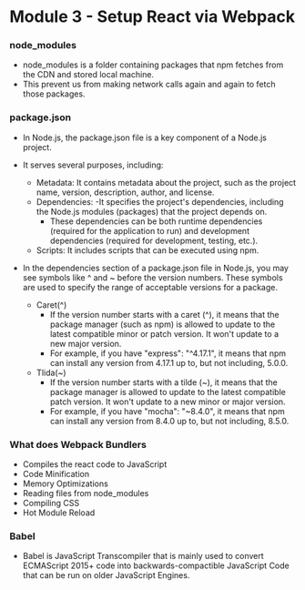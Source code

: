 # Module 3 - Setup React via Webpack

### node_modules
- node_modules is a folder containing packages that npm fetches from the CDN and stored local machine. 
- This prevent us from making network calls again and again to fetch those packages.

### package.json
- In Node.js, the package.json file is a key component of a Node.js project. 
- It serves several purposes, including:
    - Metadata: It contains metadata about the project, such as the project name, version, description, author, and license.
    - Dependencies: 
        -It specifies the project's dependencies, including the Node.js modules (packages) that the project depends on. 
        - These dependencies can be both runtime dependencies (required for the application to run) and development dependencies (required for development, testing, etc.).
    - Scripts: It includes scripts that can be executed using npm.
    
- In the dependencies section of a package.json file in Node.js, you may see symbols like ^ and ~ before the version numbers. These symbols are used to specify the range of acceptable versions for a package.
    - Caret(^)
        - If the version number starts with a caret (^), it means that the package manager (such as npm) is allowed to update to the latest compatible minor or patch version. It won't update to a new major version.
        - For example, if you have "express": "^4.17.1", it means that npm can install any version from 4.17.1 up to, but not including, 5.0.0.
    - Tlida(~)
        - If the version number starts with a tilde (~), it means that the package manager is allowed to update to the latest compatible patch version. It won't update to a new minor or major version.
        - For example, if you have "mocha": "~8.4.0", it means that npm can install any version from 8.4.0 up to, but not including, 8.5.0.

### What does Webpack Bundlers
- Compiles the react code to JavaScript
- Code Minification
- Memory Optimizations
- Reading files from node_modules
- Compiling CSS
- Hot Module Reload

### Babel
- Babel is JavaScript Transcompiler that is mainly used to convert ECMAScript 2015+ code into backwards-compactible JavaScript Code that can be run on older JavaScript Engines.